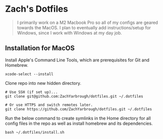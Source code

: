 # Zach's Dotfiles
> I primarily work on a M2 Macbook Pro so all of my configs are geared towards the MacOS. I plan to eventually add instructions/setup for Windows, since I work with Windows at my day job.

## Installation for MacOS

Install Apple's Command Line Tools, which are prerequisites for Git and Homebrew.
```
xcode-select --install
```

Clone repo into new hidden directory.
```
# Use SSH (if set up)...
git clone git@github.com:ZachYarbrough/dotfiles.git ~/.dotfiles

# Or use HTTPS and switch remotes later.
git clone https://github.com/ZachYarbrough/dotfiles.git ~/.dotfiles
```

Run the below command to create symlinks in the Home directory for all config files in the repo as well as install homebrew and its dependencies.
```
bash ~/.dotfiles/install.sh
```
